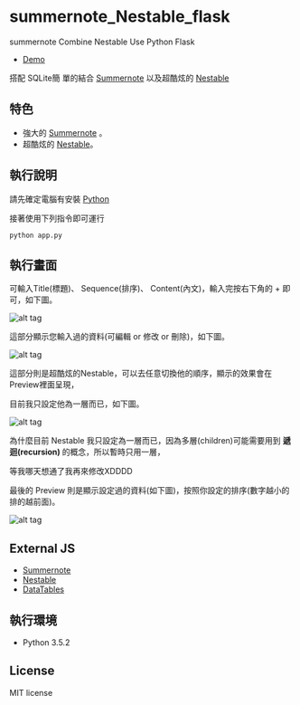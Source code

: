 # summernote_Nestable_flask
summernote Combine Nestable Use Python Flask

* [Demo]()  

搭配 SQLite簡 單的結合 [Summernote](http://summernote.org/) 以及超酷炫的 [Nestable](http://dbushell.github.io/Nestable/)
 
## 特色
* 強大的 [Summernote](http://summernote.org/) 。
* 超酷炫的 [Nestable](http://dbushell.github.io/Nestable/)。

## 執行說明
請先確定電腦有安裝 [Python](https://www.python.org/)

接著使用下列指令即可運行
``` 
python app.py
```

## 執行畫面
可輸入Title(標題)、 Sequence(排序)、 Content(內文)，輸入完按右下角的 + 即可，如下圖。

![alt tag](http://i.imgur.com/22yy6zS.jpg)

這部分顯示您輸入過的資料(可編輯 or 修改 or 刪除)，如下圖。

![alt tag](http://i.imgur.com/AzvxTSD.jpg)

這部分則是超酷炫的Nestable，可以去任意切換他的順序，顯示的效果會在Preview裡面呈現，

目前我只設定他為一層而已，如下圖。

![alt tag](http://i.imgur.com/8HkyCv3.jpg)

為什麼目前 Nestable 我只設定為一層而已，因為多層(children)可能需要用到 <b>遞迴(recursion) </b> 的概念，所以暫時只用一層，

等我哪天想通了我再來修改XDDDD

最後的 Preview 則是顯示設定過的資料(如下圖)，按照你設定的排序(數字越小的排的越前面)。

![alt tag](http://i.imgur.com/4jN7rYT.jpg)


## External JS
* [Summernote](http://summernote.org/)
* [Nestable](http://dbushell.github.io/Nestable/)
* [DataTables](https://datatables.net/)

## 執行環境
* Python 3.5.2

## License
MIT license
